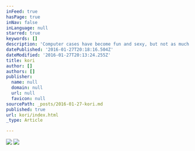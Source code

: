 ```yaml
---
inFeed: true
hasPage: true
inNav: false
inLanguage: null
starred: true
keywords: []
description: 'Computer cases have become fun and sexy, but not as much as this one. This computer case is unique and vibrant and oh yeah it has personality.'
datePublished: '2016-01-27T20:18:16.504Z'
dateModified: '2016-01-27T20:13:24.255Z'
title: kori
author: []
authors: []
publisher:
  name: null
  domain: null
  url: null
  favicon: null
sourcePath: _posts/2016-01-27-kori.md
published: true
url: kori/index.html
_type: Article

---
```

![](https://s3-us-west-2.amazonaws.com/the-grid-img/p/ba56255bd1beb69a6653487290289591b5f6ac39.jpg)
![](https://the-grid-user-content.s3-us-west-2.amazonaws.com/57d90c13-7e6f-482b-b7ae-64af1e1759b3.jpg)